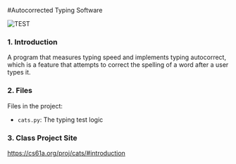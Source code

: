 #Autocorrected Typing Software

![TEST](https://github.com/nehaahussain/cats/assets/67764423/81e8c424-ccd1-4a6b-b6c4-d3262a78317d)

### 1. Introduction
A program that measures typing speed and implements typing autocorrect, which is a feature that attempts to correct the spelling of a word after a user types it.

### 2. Files
Files in the project:

* `cats.py`: The typing test logic

### 3. Class Project Site
https://cs61a.org/proj/cats/#introduction
